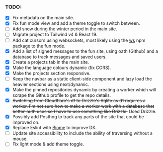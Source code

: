 ### TODO:

- [x] Fix metadata on the main site.
- [x] Fix fun mode view and add a theme toggle to switch between.
- [ ] Add snow during the winter period in the main site.
- [ ] Migrate project to Tailwind v4 & React 19.
- [ ] Add cat cursors using websockets, most likely using the [ws](https://www.npmjs.com/package/ws) npm package to the fun mode.
- [x] Add a list of signed messages to the fun site, using oath (Github) and a database to track messages and saved users.
- [x] Create a projects tab in the main site.
- [x] Make the language colours dynamic (fix CORS).
- [x] Make the projects section responsive.
- [ ] Keep the navbar as a static client-side component and lazy load the heavier sections using next/dynamic.
- [x] Make the pinned repositories dynamic by creating a worker which will scrape the Github profile to get the repo details.
- [x] ~~Switching from Cloudflare's d1 to Drizzle's Sqlite as d1 requires a worker. I'm not sure how to make a worker work with a database that better-auth uses so I have to use something like Drizzle.~~ Used Drizzle.
- [x] Possibly add Posthog to track any parts of the site that could be improved on.
- [x] Replace Eslint with [Biome](https://biomejs.dev) to improve DX.
- [ ] Update site accessibility to include the ability of traversing without a mouse.
- [ ] Fix light mode & add theme toggle.
